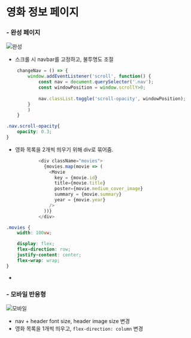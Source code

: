 # 영화 정보 페이지

### - 완성 페이지
![완성](https://user-images.githubusercontent.com/63100425/108623097-72777780-7480-11eb-8061-1c4577f96456.gif)

+ 스크롤 시 navbar를 고정하고, 불투명도 조절
```javascript
    changeNav = () => {
        window.addEventListener('scroll', function() {
            const nav = document.querySelector('.nav');
            const windowPosition = window.scrollY>0;
            
            nav.classList.toggle('scroll-opacity', windowPosition);
        }
        )
    }
```
```css
.nav.scroll-opacity{
    opacity: 0.3;
}
```

+ 영화 목록을 2개씩 띄우기 위해 div로 묶어줌.
```javascript
            <div className="movies">
              {movies.map(movie => (
                <Movie 
                  key = {movie.id}
                  title={movie.title} 
                  poster={movie.medium_cover_image}
                  summary = {movie.summary}
                  year = {movie.year}
                />
              ))}
            </div>
```
```css
.movies {
    width: 100vw;

    display: flex;
    flex-direction: row;
    justify-content: center;
    flex-wrap: wrap;
}
```
+ 

### - 모바일 반응형
![모바일](https://user-images.githubusercontent.com/63100425/108623100-73a8a480-7480-11eb-9694-60b830202d39.gif)

+ nav + header font size, header image size 변경
+ 영화 목록을 1개씩 띄우고, ```flex-direction: column``` 변경